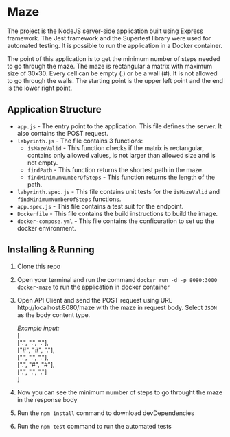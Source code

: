 # Maze
The project is the NodeJS server-side application built using Express framework. The Jest framework and the Supertest library were used for automated testing. It is possible to run the application in a Docker container.

The point of this application is to get the minimum number of steps needed to go through the maze. The maze is rectangular a matrix with maximum size of 30x30. Every cell can be empty (.) or be a wall (#). It is not allowed to go through the walls. The starting point is the upper left point and the end is the lower right point.   

## Application Structure
- `app.js` - The entry point to the application. This file defines the server. It also contains the POST request.
- `labyrinth.js` - The file contains 3 functions: 
	 - `isMazeValid` - This function checks if the matrix is rectangular, contains only allowed values, is not larger than allowed size and is not empty. 
	 - `findPath` - This function returns the shortest path in the maze. 
	 - `findMinimumNumberOfSteps` - This function returns the length of the path.
- `labyrinth.spec.js` - This file contains unit tests for the `isMazeValid` and `findMinimumNumberOfSteps` functions.
- `app.spec.js` - This file contains a test suit for the endpoint.
- `Dockerfile` - This file contains the build instructions to build the image.
- `docker-compose.yml` - This file contains the conficuration to set up the docker environment.

## Installing & Running 
1. Clone this repo

2. Open your terminal and run the command `docker run -d -p 8080:3000 docker-maze` to run the application in docker container

3. Open API Client and send the POST request using URL http://localhost:8080/maze with the maze in request body. Select `JSON` as the body content type.

	*Example input:*   
[  
  [".", ".", "."],  
  ["#", "#", "."],  
  [".", ".", "."],  
  [".", "#", "#"],  
  [".", ".", "."]  
]

4. Now you can see the minimum number of steps to go throught the maze in the response body 

5. Run the `npm install` command to download devDependencies

6. Run the `npm test` command to run the automated tests 
